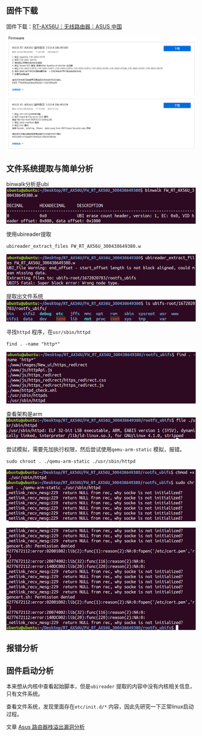 ## 固件下载
固件下载：[RT-AX56U｜无线路由器｜ASUS 中国](https://www.asus.com.cn/networking-iot-servers/wifi-routers/asus-wifi-routers/rt-ax56u/helpdesk_bios/?model2Name=RT-AX56U)

![](images/Pasted%20image%2020230427114841.png)

## 文件系统提取与简单分析
binwalk分析是ubi
![](images/Pasted%20image%2020230427115203.png)

使用ubireader提取
```
ubireader_extract_files FW_RT_AX56U_300438649380.w
```

![](images/Pasted%20image%2020230427115316.png)

提取出文件系统
![](images/Pasted%20image%2020230427115332.png)

寻找`httpd` 程序，在`usr/sbin/httpd` 
```
find . -name "http*"
```

![](images/Pasted%20image%2020230427115548.png)

查看架构是arm
![](images/Pasted%20image%2020230427115635.png)

尝试模拟，需要先加执行权限，然后尝试使用`qemu-arm-static` 模拟，报错。
```
sudo chroot . ./qemu-arm-static ./usr/sbin/httpd
```

![](images/Pasted%20image%2020230427115818.png)

![](images/Pasted%20image%2020230427115905.png)

## 报错分析



## 固件启动分析
本来想从内核中查看起始脚本，但是`ubireader` 提取的内容中没有内核相关信息，只有文件系统。

查看文件系统，发现里面存在`etc/init.d/*` 内容，因此先研究一下正常linux启动过程。


文章
[Asus 路由器栈溢出漏洞分析](https://www.ctfiot.com/31802.html)
